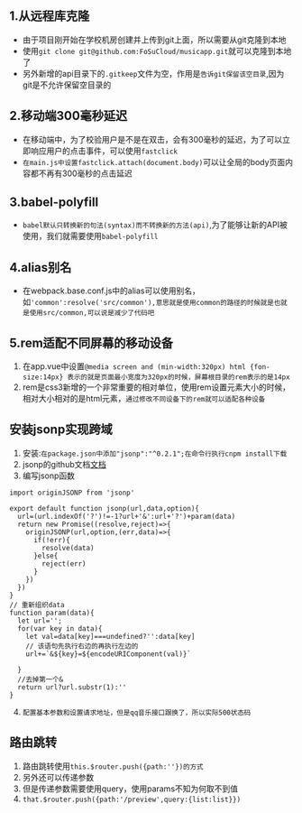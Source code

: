 ## 1.从远程库克隆
* 由于项目刚开始在学校机房创建并上传到git上面，所以需要从git克隆到本地
* 使用`git clone git@github.com:FoSuCloud/musicapp.git`就可以克隆到本地了
* 另外新增的api目录下的` .gitkeep `文件为空，作用是`告诉git保留该空目录`,因为git是不允许保留空目录的

## 2.移动端300毫秒延迟
* 在移动端中，为了校验用户是不是在双击，会有300毫秒的延迟，为了可以立即响应用户的点击事件，可以使用`fastclick`
* `在main.js中设置fastclick.attach(document.body)`可以让全局的body页面内容都不再有300毫秒的点击延迟

## 3.babel-polyfill
* `babel默认只转换新的句法(syntax)而不转换新的方法(api)`,为了能够让新的API被使用，我们就需要使用`babel-polyfill`

## 4.alias别名
* 在webpack.base.conf.js中的alias可以使用别名，如`'common':resolve('src/common'),意思就是使用common的路径的时候就是也就是使用src/common,可以说是减少了代码吧`

## 5.rem适配不同屏幕的移动设备
1. 在app.vue中设置`@media screen and (min-width:320px) html {fon-size:14px} 表示的就是页面最小宽度为320px的时候，屏幕根目录的rem表示的是14px`
2. rem是css3新增的一个非常重要的相对单位，使用rem设置元素大小的时候，相对大小相对的是html元素，`通过修改不同设备下的rem就可以适配各种设备`

## 安装jsonp实现跨域
1. 安装:`在package.json中添加"jsonp":"^0.2.1";在命令行执行cnpm install下载`
2. jsonp的github文档[文档](https://github.com/webmodules/jsonp)
3. 编写jsonp函数
```
import originJSONP from 'jsonp'

export default function jsonp(url,data,option){
  url=(url.indexOf('?')!=-1?url+'&':url+'?')+param(data)
  return new Promise((resolve,reject)=>{
    originJSONP(url,option,(err,data)=>{
      if(!err){
        resolve(data)
      }else{
        reject(err)
      }
    })
  })
}
// 重新组织data
function param(data){
  let url='';
  for(var key in data){
    let val=data[key]===undefined?'':data[key]
    // 该语句先执行右边的再执行左边的
    url+=`&${key}=${encodeURIComponent(val)}`

  }
  //去掉第一个&
  return url?url.substr(1):''
}

```
4. `配置基本参数和设置请求地址，但是qq音乐接口跟换了，所以实际500状态码`

## 路由跳转
1. 路由跳转使用`this.$router.push({path:''})的方式`
2. 另外还可以传递参数
3. 但是传递参数需要使用query，使用params不知为何取不到值
4. `that.$router.push({path:'/preview',query:{list:list}})`